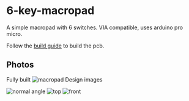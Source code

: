 # 6-key-macropad
A simple macropad with 6 switches. VIA compatible, uses arduino pro micro.

Follow the [build guide](https://github.com/Aniketh-Udupa/6-key-macropad/blob/main/Build%20guide) to build the pcb.

## Photos
Fully built
![macropad](https://user-images.githubusercontent.com/78634764/183244477-a4995a77-fc4e-47b0-a126-798a60c253f6.png)
Design images

![normal angle](https://user-images.githubusercontent.com/78634764/183244492-4e1663f5-3f7e-4b37-861c-b2b6ef960260.png)
![top](https://user-images.githubusercontent.com/78634764/183244496-8775dc27-283c-49c5-ab71-aab638a9e740.png)
![front](https://user-images.githubusercontent.com/78634764/183244501-e4fb654a-1273-4df4-b6c6-ea497af8fb7c.png)
